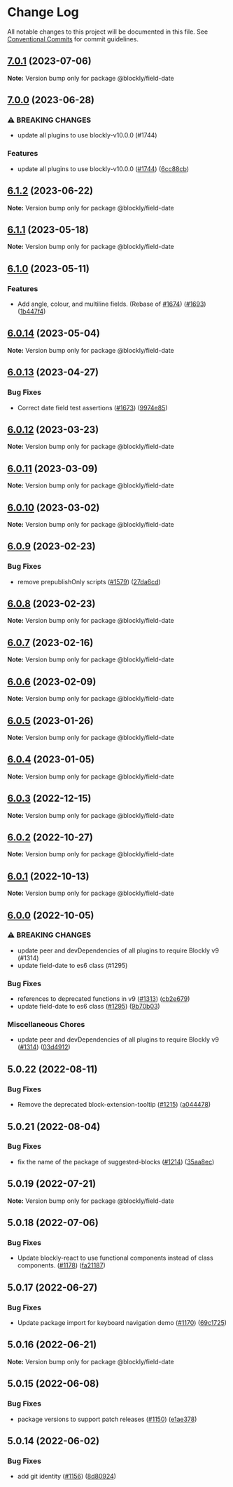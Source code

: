 # Change Log

All notable changes to this project will be documented in this file.
See [Conventional Commits](https://conventionalcommits.org) for commit guidelines.

## [7.0.1](https://github.com/google/blockly-samples/compare/@blockly/field-date@7.0.0...@blockly/field-date@7.0.1) (2023-07-06)

**Note:** Version bump only for package @blockly/field-date





## [7.0.0](https://github.com/google/blockly-samples/compare/@blockly/field-date@6.1.2...@blockly/field-date@7.0.0) (2023-06-28)


### ⚠ BREAKING CHANGES

* update all plugins to use blockly-v10.0.0 (#1744)

### Features

* update all plugins to use blockly-v10.0.0 ([#1744](https://github.com/google/blockly-samples/issues/1744)) ([6cc88cb](https://github.com/google/blockly-samples/commit/6cc88cbef39d4ad664a668d3d46eb29ba7292f9c))



## [6.1.2](https://github.com/google/blockly-samples/compare/@blockly/field-date@6.1.1...@blockly/field-date@6.1.2) (2023-06-22)

**Note:** Version bump only for package @blockly/field-date





## [6.1.1](https://github.com/google/blockly-samples/compare/@blockly/field-date@6.1.0...@blockly/field-date@6.1.1) (2023-05-18)

**Note:** Version bump only for package @blockly/field-date





## [6.1.0](https://github.com/google/blockly-samples/compare/@blockly/field-date@6.0.14...@blockly/field-date@6.1.0) (2023-05-11)


### Features

* Add angle, colour, and multiline fields. (Rebase of [#1674](https://github.com/google/blockly-samples/issues/1674)) ([#1693](https://github.com/google/blockly-samples/issues/1693)) ([1b447f4](https://github.com/google/blockly-samples/commit/1b447f41d6293f14e846b8a4d82d289a5637a99a))



## [6.0.14](https://github.com/google/blockly-samples/compare/@blockly/field-date@6.0.13...@blockly/field-date@6.0.14) (2023-05-04)

**Note:** Version bump only for package @blockly/field-date





## [6.0.13](https://github.com/google/blockly-samples/compare/@blockly/field-date@6.0.12...@blockly/field-date@6.0.13) (2023-04-27)


### Bug Fixes

* Correct date field test assertions ([#1673](https://github.com/google/blockly-samples/issues/1673)) ([9974e85](https://github.com/google/blockly-samples/commit/9974e85becaa8ad17e35b588b95391c85865dafd))



## [6.0.12](https://github.com/google/blockly-samples/compare/@blockly/field-date@6.0.11...@blockly/field-date@6.0.12) (2023-03-23)

**Note:** Version bump only for package @blockly/field-date





## [6.0.11](https://github.com/google/blockly-samples/compare/@blockly/field-date@6.0.10...@blockly/field-date@6.0.11) (2023-03-09)

**Note:** Version bump only for package @blockly/field-date





## [6.0.10](https://github.com/google/blockly-samples/compare/@blockly/field-date@6.0.9...@blockly/field-date@6.0.10) (2023-03-02)

**Note:** Version bump only for package @blockly/field-date





## [6.0.9](https://github.com/google/blockly-samples/compare/@blockly/field-date@6.0.8...@blockly/field-date@6.0.9) (2023-02-23)


### Bug Fixes

* remove prepublishOnly scripts ([#1579](https://github.com/google/blockly-samples/issues/1579)) ([27da6cd](https://github.com/google/blockly-samples/commit/27da6cd04c38f6ba417f4e7446bb6218c475448d))



## [6.0.8](https://github.com/google/blockly-samples/compare/@blockly/field-date@6.0.7...@blockly/field-date@6.0.8) (2023-02-23)

**Note:** Version bump only for package @blockly/field-date





## [6.0.7](https://github.com/google/blockly-samples/compare/@blockly/field-date@6.0.6...@blockly/field-date@6.0.7) (2023-02-16)

**Note:** Version bump only for package @blockly/field-date





## [6.0.6](https://github.com/google/blockly-samples/compare/@blockly/field-date@6.0.5...@blockly/field-date@6.0.6) (2023-02-09)

**Note:** Version bump only for package @blockly/field-date





## [6.0.5](https://github.com/google/blockly-samples/compare/@blockly/field-date@6.0.4...@blockly/field-date@6.0.5) (2023-01-26)

**Note:** Version bump only for package @blockly/field-date





## [6.0.4](https://github.com/google/blockly-samples/compare/@blockly/field-date@6.0.3...@blockly/field-date@6.0.4) (2023-01-05)

**Note:** Version bump only for package @blockly/field-date





## [6.0.3](https://github.com/google/blockly-samples/compare/@blockly/field-date@6.0.2...@blockly/field-date@6.0.3) (2022-12-15)

**Note:** Version bump only for package @blockly/field-date





## [6.0.2](https://github.com/google/blockly-samples/compare/@blockly/field-date@6.0.1...@blockly/field-date@6.0.2) (2022-10-27)

**Note:** Version bump only for package @blockly/field-date





## [6.0.1](https://github.com/google/blockly-samples/compare/@blockly/field-date@6.0.0...@blockly/field-date@6.0.1) (2022-10-13)

**Note:** Version bump only for package @blockly/field-date





## [6.0.0](https://github.com/google/blockly-samples/compare/@blockly/field-date@5.0.22...@blockly/field-date@6.0.0) (2022-10-05)


### ⚠ BREAKING CHANGES

* update peer and devDependencies of all plugins to require Blockly v9 (#1314)
* update field-date to es6 class (#1295)

### Bug Fixes

* references to deprecated functions in v9 ([#1313](https://github.com/google/blockly-samples/issues/1313)) ([cb2e679](https://github.com/google/blockly-samples/commit/cb2e67987e0b62a77c26adc660cc6ade1ba67954))
* update field-date to es6 class ([#1295](https://github.com/google/blockly-samples/issues/1295)) ([9b70b03](https://github.com/google/blockly-samples/commit/9b70b0300c625c0cddc1eea241a3d2c2200344f8))


### Miscellaneous Chores

* update peer and devDependencies of all plugins to require Blockly v9 ([#1314](https://github.com/google/blockly-samples/issues/1314)) ([03d4912](https://github.com/google/blockly-samples/commit/03d4912c42c8de0f30493037ccc28dddaea0f266))



## 5.0.22 (2022-08-11)


### Bug Fixes

* Remove the deprecated block-extension-tooltip ([#1215](https://github.com/google/blockly-samples/issues/1215)) ([a044478](https://github.com/google/blockly-samples/commit/a044478c86a73e3065bc866e427f175cbec6fc13))





## 5.0.21 (2022-08-04)


### Bug Fixes

* fix the name of the package of suggested-blocks ([#1214](https://github.com/google/blockly-samples/issues/1214)) ([35aa8ec](https://github.com/google/blockly-samples/commit/35aa8ec73a60a4eb5b1e80cb2fc71dcd83d05e27))





## 5.0.19 (2022-07-21)

**Note:** Version bump only for package @blockly/field-date





## 5.0.18 (2022-07-06)


### Bug Fixes

* Update blockly-react to use functional components instead of class components. ([#1178](https://github.com/google/blockly-samples/issues/1178)) ([fa21187](https://github.com/google/blockly-samples/commit/fa21187cdbe4ec3a5c69f185540dd68a98eb69d7))





## 5.0.17 (2022-06-27)


### Bug Fixes

* Update package import for keyboard navigation demo ([#1170](https://github.com/google/blockly-samples/issues/1170)) ([69c1725](https://github.com/google/blockly-samples/commit/69c1725b775279fcc397dc178935208d5f42b08c))





## 5.0.16 (2022-06-21)

**Note:** Version bump only for package @blockly/field-date





## 5.0.15 (2022-06-08)


### Bug Fixes

* package versions to support patch releases ([#1150](https://github.com/google/blockly-samples/issues/1150)) ([e1ae378](https://github.com/google/blockly-samples/commit/e1ae378d779531621c3d948566257d069002963f))





## 5.0.14 (2022-06-02)


### Bug Fixes

* add git identity ([#1156](https://github.com/google/blockly-samples/issues/1156)) ([8d80924](https://github.com/google/blockly-samples/commit/8d809243b277375beb2ce75d4e157b5e17f78193))
